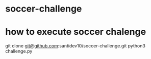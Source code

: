 # soccer-challenge
# how to execute soccer chalenge

git clone git@github.com:santidev10/soccer-challenge.git
python3 challenge.py  
